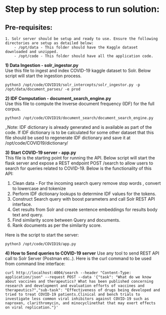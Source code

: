 # Step by step process to run solution:

## Pre-requisites:
    1. Solr server should be setup and ready to use. Ensure the following directories are setup as detailed below:
        - /opt/data - This folder should have the Kaggle dataset downloaded and unzipped.
        - /opt/code - This folder should have all the application code.

**1)  Data Ingestion - solr_ingestor.py**<br/>
  Use this file to ingest and index COVID-19 kaggle dataset to Solr. Below script will start the ingestion process.
  
    python3 /opt/code/COVID19/solr_intercepts/solr_ingestor.py -p /opt/data/document_parses/ -e prod
  
  
**2) IDF Computation - document_search_engine.py**<br/>
  Use this file to compute the Inverse document frequency (IDF) for the full corpus.
  
    python3 /opt/code/COVID19/document_search/document_search_engine.py
    
  _Note: IDF dictionary is already generated and is available as part of the code. If IDF dictionary is to be calculated for some other dataset that this file should be used to regenerate IDF dictionary and save it at /opt/code/COVID19/dictionary/

**3) Start COVID-19 server - app.py**<br/>
  This file is the starting point for running the API. Below script will start the flask server and expose a REST endpoint POST /search to allow users to search for queries related to COVID-19. Below is the functionality of this API:
 1) Clean data - For the incoming search query remove stop words , convert to lowercase and tokenize
 2) Perform IDF dictionary lookups to determine IDF values for the tokens.
 3) Construct Search  query with boost parameters and call Solr REST API interface.
 4) Get results from Solr and create sentence embeddings for results body text and query.
 5) Find similarity score between Query and documents.
 6) Rank documents as per the similarity score.
 
 Here is the script to start the server:
 
    python3 /opt/code/COVID19/app.py
  
**4) How to Send queries to COVID-19 server**
  Use any tool to send REST API call to Solr Server (Postman etc..). Here is the curl command to be used from command line interface:
  
    curl http://localhost:4004/search --header "Content-Type: application/json" --request POST --data '{"task": "What do we know about vaccines and therapeutics? What has been published concerning research and development and evaluation efforts of vaccines and therapeutics?","sub-task": "Effectiveness of drugs being developed and tried to treat COVID-19 patients.Clinical and bench trials to investigate less common viral inhibitors against COVID-19 such as naproxen, clarithromycin, and minocyclinethat that may exert effects on viral replication."}'
